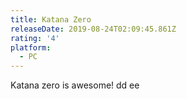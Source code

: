 ```yaml
---
title: Katana Zero
releaseDate: 2019-08-24T02:09:45.861Z
rating: '4'
platform:
  - PC
---
```

Katana zero is awesome! dd ee
